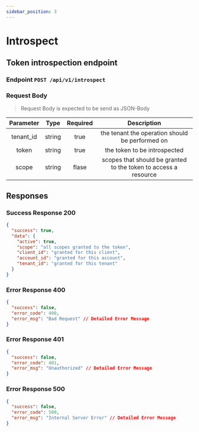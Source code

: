 ```yaml
---
sidebar_position: 3
---
```


# Introspect

## Token introspection endpoint

### Endpoint `POST /api/v1/introspect`

### Request Body

> Request Body is expected to be send as JSON-Body

| Parameter |  Type  | Required |                           Description                           |
| :-------: | :----: | :------: | :-------------------------------------------------------------: |
| tenant_id | string |   true   |         the tenant the operation should be performed on         |
|   token   | string |   true   |                  the token to be introspected                   |
|   scope   | string |  flase   | scopes that should be granted to the token to access a resource |

## Responses

### Success Response 200

```json
{
  "success": true,
  "data": {
    "active": true,
    "scope": "all scopes granted to the token",
    "client_id": "granted for this client",
    "account_id": "granted for this account",
    "tenant_id": "granted for this tenant"
  }
}
```

### Error Response 400

```json
{
  "success": false,
  "error_code": 400,
  "error_msg": "Bad Request" // Detailed Error Message
}
```

### Error Response 401

```json
{
  "success": false,
  "error_code": 401,
  "error_msg": "Unauthorized" // Detailed Error Message
}
```

### Error Response 500

```json
{
  "success": false,
  "error_code": 500,
  "error_msg": "Internal Server Error" // Detailed Error Message
}
```

